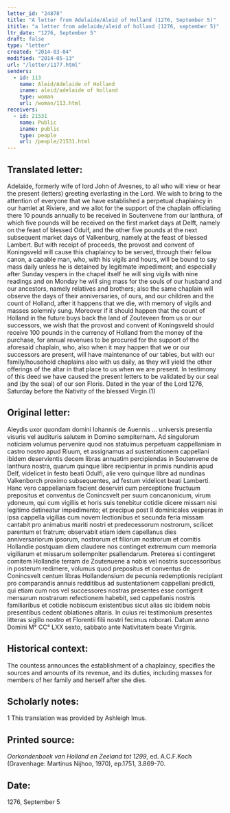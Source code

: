 ```yaml
---
letter_id: "24878"
title: "A letter from Adelaide/Aleid of Holland (1276, September 5)"
ititle: "a letter from adelaide/aleid of holland (1276, september 5)"
ltr_date: "1276, September 5"
draft: false
type: "letter"
created: "2014-03-04"
modified: "2014-05-13"
url: "/letter/1177.html"
senders:
  - id: 113
    name: Aleid/Adelaide of Holland
    iname: aleid/adelaide of holland
    type: woman
    url: /woman/113.html
receivers:
  - id: 21531
    name: Public
    iname: public
    type: people
    url: /people/21531.html
---
```

<h2> Translated letter:</h2>Adelaide, formerly wife of lord John of Avesnes, to all who will view or hear the present (letters) greeting everlasting in the Lord.
	We wish to bring to the attention of everyone that we have established a perpetual chaplaincy in our hamlet at Riviere, and we allot for the support of the chaplain officiating there 10 pounds annually to be received in Soutenvene from our lanthura, of which five pounds will be received on the first market days at Delft, namely on the feast of blessed Odulf, and the other five pounds at the next subsequent market days of Valkenburg, namely at the feast of blessed Lambert.  But with receipt of proceeds, the provost and convent of Koningsveld will cause this chaplaincy to be served, through their fellow canon, a capable man, who, with his vigils and hours, will be bound to say mass daily unless he is detained by legitimate impediment; and especially after Sunday vespers in the chapel itself he will sing vigils with nine readings and on Monday he will sing mass for the souls of our husband and our ancestors, namely relatives and brothers; also the same chaplain will observe the days of their anniversaries,  of ours, and our children and the count of Holland, after it happens that we die, with memory of vigils and masses solemnly sung.  Moreover if it should happen that the count of Holland in the future buys back the land of Zouteveen from us or our successors, we wish that the provost and convent of Koningsveld should receive 100 pounds in the currency of Holland from the money of the purchase, for annual revenues to be procured for the support of the aforesaid chaplain, who, also when it may happen that we or our successors are present, will have maintenance of our tables, but with our family/household chaplains also with us daily, as they will yield the other offerings of the altar in that place to us when we are present.
	In testimony of this deed we have caused the present letters to be validated by our seal and (by the seal) of our son Floris.
	Dated in the year of the Lord 1276, Saturday before the Nativity of the blessed Virgin.(1)
<h2 class="mt-4"> Original letter:</h2>Aleydis uxor quondam domini Iohannis de Auennis ... universis presentia visuris vel audituris salutem in Domino sempiternam.
Ad singulorum noticiam volumus pervenire quod nos statuimus perpetuam cappellaniam in castro nostro apud Riuum, et assignamus ad sustentationem cappellani ibidem deservientis decem libras annuatim percipiendas in Soutenvene de lanthura nostra, quarum quinque libre recipientur in primis nundinis apud Delf, videlicet in festo beati Odulfi, alie vero quinque libre ad nundinas Valkenborch proximo subsequentes, ad festum videlicet beati Lamberti. Hanc vero cappellaniam facient deserviri cum perceptione fructuum prepositus et conventus de Conincsvelt per suum concanonicum, virum ydoneum, qui cum vigiliis et horis suis tenebitur cotidie dicere missam nisi legitimo detineatur impedimento; et precipue post II dominicales vesperas in ipsa cappella vigilias cum novem lectionibus et secunda feria missam cantabit pro animabus mariti nostri et predecessorum nostrorum, scilicet parentum et fratrum; observabit etiam idem capellanus dies anniversariorum ipsorum, nostrorum et filiorum nostrorum et comitis Hollandie postquam diem claudere nos continget extremum cum memoria vigiliarum et missarum sollempniter psallendarum. Preterea si contingeret comitem Hollandie terram de Zoutenuene a nobis vel nostris successoribus in posterum redimere, volumus quod prepositus et conventus de Conincsvelt centum libras Hollandensium de pecunia redemptionis recipiant pro comparandis annuis redditibus ad sustentationem cappellani predicti, qui etiam cum nos vel successores nostras presentes esse contigerit mensarum nostrarum refectionem habebit, sed cappellanis nostris familiaribus et cotidie nobiscum existentibus sicut alias sic ibidem nobis presentibus cedent oblationes altaris.
In cuius rei testimonium presentes litteras sigillo nostro et Florentii filii nostri fecimus roborari.
Datum anno Domini M° CC° LXX sexto, sabbato ante Nativitatem beate Virginis.
<h2 class="mt-4"> Historical context:</h2>The countess announces the establishment of a chaplaincy, specifies the sources and amounts of its revenue, and its duties, including masses for members of her family and herself after she dies.
<h2 class="mt-4"> Scholarly notes:</h2>1 This translation was provided by Ashleigh Imus.
<h2 class="mt-4"> Printed source:</h2><p><em>Oorkondenboek van Holland en Zeeland tot 1299</em>, ed. A.C.F.Koch (Gravenhage: Martinus Nijhoo, 1970), ep.1751, 3.869-70.</p><h2 class="mt-4"> Date:</h2>1276, September 5